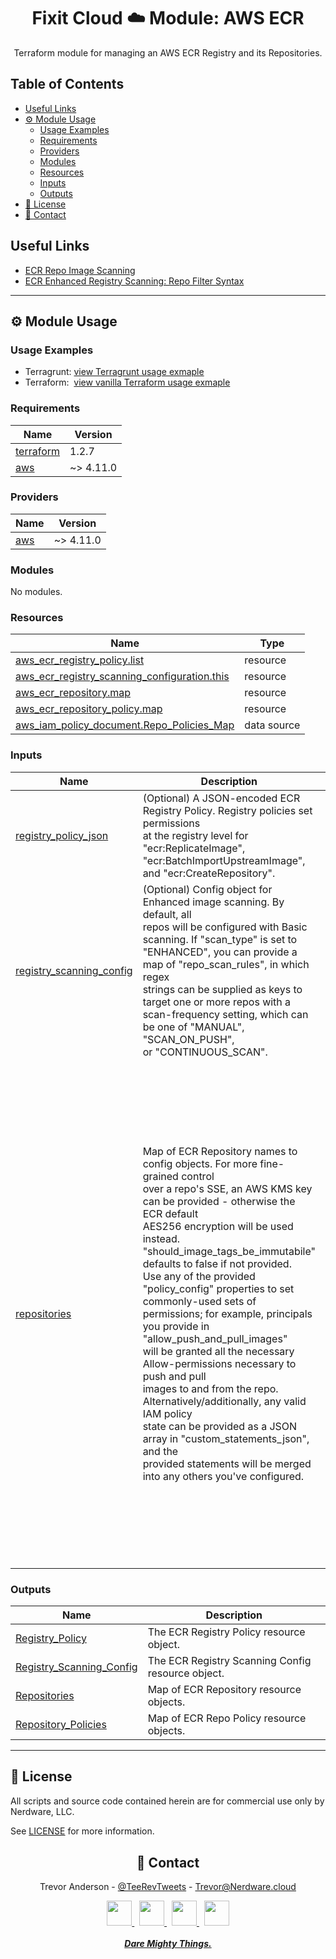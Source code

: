 <div align="center">
  <h1>Fixit Cloud ☁️ Module: AWS ECR</h2>

Terraform module for managing an AWS ECR Registry and its Repositories.

</div>

<h2>Table of Contents</h2>

- [Useful Links](#useful-links)
- [⚙️ Module Usage](#️-module-usage)
  - [Usage Examples](#usage-examples)
  - [Requirements](#requirements)
  - [Providers](#providers)
  - [Modules](#modules)
  - [Resources](#resources)
  - [Inputs](#inputs)
  - [Outputs](#outputs)
- [📝 License](#-license)
- [💬 Contact](#-contact)

## Useful Links

- [ECR Repo Image Scanning](https://docs.aws.amazon.com/AmazonECR/latest/userguide/image-scanning.html)
- [ECR Enhanced Registry Scanning: Repo Filter Syntax](https://docs.aws.amazon.com/AmazonECR/latest/APIReference/API_ScanningRepositoryFilter.html)

<!-- BEGINNING OF PRE-COMMIT-TERRAFORM DOCS HOOK -->
<!-- prettier-ignore-start -->

---

## ⚙️ Module Usage

### Usage Examples

- Terragrunt: [view Terragrunt usage exmaple](examples/terragrunt.hcl)
- Terraform: &nbsp;[view vanilla Terraform usage exmaple](examples/terraform.tf)

### Requirements

| Name                                                                     | Version   |
| ------------------------------------------------------------------------ | --------- |
| <a name="requirement_terraform"></a> [terraform](#requirement_terraform) | 1.2.7     |
| <a name="requirement_aws"></a> [aws](#requirement_aws)                   | ~> 4.11.0 |

### Providers

| Name                                             | Version   |
| ------------------------------------------------ | --------- |
| <a name="provider_aws"></a> [aws](#provider_aws) | ~> 4.11.0 |

### Modules

No modules.

### Resources

| Name                                                                                                                                                            | Type        |
| --------------------------------------------------------------------------------------------------------------------------------------------------------------- | ----------- |
| [aws_ecr_registry_policy.list](https://registry.terraform.io/providers/hashicorp/aws/latest/docs/resources/ecr_registry_policy)                                 | resource    |
| [aws_ecr_registry_scanning_configuration.this](https://registry.terraform.io/providers/hashicorp/aws/latest/docs/resources/ecr_registry_scanning_configuration) | resource    |
| [aws_ecr_repository.map](https://registry.terraform.io/providers/hashicorp/aws/latest/docs/resources/ecr_repository)                                            | resource    |
| [aws_ecr_repository_policy.map](https://registry.terraform.io/providers/hashicorp/aws/latest/docs/resources/ecr_repository_policy)                              | resource    |
| [aws_iam_policy_document.Repo_Policies_Map](https://registry.terraform.io/providers/hashicorp/aws/latest/docs/data-sources/iam_policy_document)                 | data source |

### Inputs

| Name                                                                                                      | Description                                                                                                                                                                                                                                                                                                                                                                                                                                                                                                                                                                                                                                                                                                                                                                       | Type                                                                                                                                                                                                                                                                                                                                                                                                                                                                                                                                                                                                                                                                                                                                                                                                                                                                                                                                                                                                                | Default                                                                 | Required |
| --------------------------------------------------------------------------------------------------------- | --------------------------------------------------------------------------------------------------------------------------------------------------------------------------------------------------------------------------------------------------------------------------------------------------------------------------------------------------------------------------------------------------------------------------------------------------------------------------------------------------------------------------------------------------------------------------------------------------------------------------------------------------------------------------------------------------------------------------------------------------------------------------------- | ------------------------------------------------------------------------------------------------------------------------------------------------------------------------------------------------------------------------------------------------------------------------------------------------------------------------------------------------------------------------------------------------------------------------------------------------------------------------------------------------------------------------------------------------------------------------------------------------------------------------------------------------------------------------------------------------------------------------------------------------------------------------------------------------------------------------------------------------------------------------------------------------------------------------------------------------------------------------------------------------------------------- | ----------------------------------------------------------------------- | :------: |
| <a name="input_registry_policy_json"></a> [registry_policy_json](#input_registry_policy_json)             | (Optional) A JSON-encoded ECR Registry Policy. Registry policies set permissions<br>at the registry level for "ecr:ReplicateImage", "ecr:BatchImportUpstreamImage",<br>and "ecr:CreateRepository".                                                                                                                                                                                                                                                                                                                                                                                                                                                                                                                                                                                | `string`                                                                                                                                                                                                                                                                                                                                                                                                                                                                                                                                                                                                                                                                                                                                                                                                                                                                                                                                                                                                            | `null`                                                                  |    no    |
| <a name="input_registry_scanning_config"></a> [registry_scanning_config](#input_registry_scanning_config) | (Optional) Config object for Enhanced image scanning. By default, all<br>repos will be configured with Basic scanning. If "scan_type" is set to<br>"ENHANCED", you can provide a map of "repo_scan_rules", in which regex<br>strings can be supplied as keys to target one or more repos with a<br>scan-frequency setting, which can be one of "MANUAL", "SCAN_ON_PUSH",<br>or "CONTINUOUS_SCAN".                                                                                                                                                                                                                                                                                                                                                                                 | <pre>object({<br> scan_type = string<br> repo_scan_rules = optional(map(string))<br> })</pre>                                                                                                                                                                                                                                                                                                                                                                                                                                                                                                                                                                                                                                                                                                                                                                                                                                                                                                                       | <pre>{<br> "repo_scan_rules": null,<br> "scan_type": "BASIC"<br>}</pre> |    no    |
| <a name="input_repositories"></a> [repositories](#input_repositories)                                     | Map of ECR Repository names to config objects. For more fine-grained control<br>over a repo's SSE, an AWS KMS key can be provided - otherwise the ECR default<br>AES256 encryption will be used instead. "should_image_tags_be_immutabile"<br>defaults to false if not provided.<br>Use any of the provided "policy_config" properties to set commonly-used sets of<br>permissions; for example, principals you provide in "allow_push_and_pull_images"<br>will be granted all the necessary Allow-permissions necessary to push and pull<br>images to and from the repo. Alternatively/additionally, any valid IAM policy<br>state can be provided as a JSON array in "custom_statements_json", and the<br>provided statements will be merged into any others you've configured. | <pre>map(<br> # map keys: ECR repo names<br> object({<br> should_image_tags_be_immutabile = optional(bool)<br> sse_config = optional(object({<br> type = string<br> kms_key_arn = optional(string)<br> }))<br> tags = optional(map(string))<br> policy_config = object({<br> allow_push_and_pull_images = optional(object({<br> principals = object({<br> type = string<br> identifiers = list(string)<br> })<br> conditions = optional(map(<br> # map keys: IAM condition operators (e.g., "StringEquals", "ArnLike")<br> object({<br> key = string<br> values = list(string)<br> })<br> ))<br> }))<br> allow_codebuild_access = optional(object({<br> codebuild_project_source_arns = list(string)<br> codebuild_account_ids = list(string)<br> custom_conditions = optional(map(<br> # map keys: IAM condition operators (e.g., "StringEquals", "ArnLike")<br> object({<br> key = string<br> values = list(string)<br> })<br> ))<br> }))<br> custom_statements_json = optional(string)<br> })<br> })<br> )</pre> | n/a                                                                     |   yes    |

### Outputs

| Name                                                                                                        | Description                                       |
| ----------------------------------------------------------------------------------------------------------- | ------------------------------------------------- |
| <a name="output_Registry_Policy"></a> [Registry_Policy](#output_Registry_Policy)                            | The ECR Registry Policy resource object.          |
| <a name="output_Registry_Scanning_Config"></a> [Registry_Scanning_Config](#output_Registry_Scanning_Config) | The ECR Registry Scanning Config resource object. |
| <a name="output_Repositories"></a> [Repositories](#output_Repositories)                                     | Map of ECR Repository resource objects.           |
| <a name="output_Repository_Policies"></a> [Repository_Policies](#output_Repository_Policies)                | Map of ECR Repo Policy resource objects.          |

---

## 📝 License

All scripts and source code contained herein are for commercial use only by Nerdware, LLC.

See [LICENSE](/LICENSE) for more information.

<div align="center" style="margin-top:30px;">

## 💬 Contact

Trevor Anderson - [@TeeRevTweets](https://twitter.com/teerevtweets) - [Trevor@Nerdware.cloud](mailto:trevor@nerdware.cloud)

  <a href="https://www.youtube.com/channel/UCguSCK_j1obMVXvv-DUS3ng">
    <img src="../.github/assets/YouTube\_icon\_circle.svg" height="40" />
  </a>
  &nbsp;
  <a href="https://www.linkedin.com/in/meet-trevor-anderson/">
    <img src="../.github/assets/LinkedIn\_icon\_circle.svg" height="40" />
  </a>
  &nbsp;
  <a href="https://twitter.com/TeeRevTweets">
    <img src="../.github/assets/Twitter\_icon\_circle.svg" height="40" />
  </a>
  &nbsp;
  <a href="mailto:trevor@nerdware.cloud">
    <img src="../.github/assets/email\_icon\_circle.svg" height="40" />
  </a>
  <br><br>

  <a href="https://daremightythings.co/">
    <strong><i>Dare Mighty Things.</i></strong>
  </a>

</div>
<!-- prettier-ignore-end -->
<!-- END OF PRE-COMMIT-TERRAFORM DOCS HOOK -->
